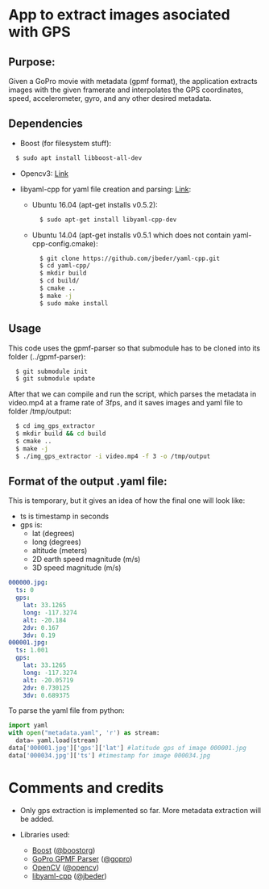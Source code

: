 # App to extract images asociated with GPS

## Purpose:
  
Given a GoPro movie with metadata (gpmf format), the application extracts images
with the given framerate and interpolates the GPS coordinates, speed, 
accelerometer, gyro, and any other desired metadata.

## Dependencies

- Boost (for filesystem stuff):

```sh
  $ sudo apt install libboost-all-dev
```
- Opencv3: [Link](http://docs.opencv.org/3.0-beta/doc/tutorials/introduction/linux_install/linux_install.html)

- libyaml-cpp for yaml file creation and parsing: [Link](https://github.com/jbeder/yaml-cpp):

  - Ubuntu 16.04 (apt-get installs v0.5.2):

    ```sh
      $ sudo apt-get install libyaml-cpp-dev
    ```
  - Ubuntu 14.04 (apt-get installs v0.5.1 which does not contain yaml-cpp-config.cmake):

    ```sh
      $ git clone https://github.com/jbeder/yaml-cpp.git
      $ cd yaml-cpp/
      $ mkdir build
      $ cd build/
      $ cmake ..
      $ make -j 
      $ sudo make install
    ```
## Usage

This code uses the gpmf-parser so that submodule has to be cloned into its
folder (../gpmf-parser):

```sh
  $ git submodule init
  $ git submodule update
```

After that we can compile and run the script, which parses the metadata in
video.mp4 at a frame rate of 3fps, and it saves images and yaml file to folder
/tmp/output:

```sh
  $ cd img_gps_extractor
  $ mkdir build && cd build
  $ cmake ..
  $ make -j
  $ ./img_gps_extractor -i video.mp4 -f 3 -o /tmp/output
```


## Format of the output .yaml file:

This is temporary, but it gives an idea of how the final one will look like:

- ts is timestamp in seconds
- gps is:
  - lat (degrees)
  - long (degrees)
  - altitude (meters)
  - 2D earth speed magnitude (m/s)
  - 3D speed magnitude (m/s)

```yaml
000000.jpg:
  ts: 0
  gps:
    lat: 33.1265
    long: -117.3274
    alt: -20.184
    2dv: 0.167
    3dv: 0.19
000001.jpg:
  ts: 1.001
  gps:
    lat: 33.1265
    long: -117.3274
    alt: -20.05719
    2dv: 0.730125
    3dv: 0.689375
```

To parse the yaml file from python:

```python
import yaml
with open("metadata.yaml", 'r') as stream:
  data= yaml.load(stream)
data['000001.jpg']['gps']['lat'] #latitude gps of image 000001.jpg
data['000034.jpg']['ts'] #timestamp for image 000034.jpg
```
# Comments and credits

- Only gps extraction is implemented so far. More metadata extraction 
will be added.

- Libraries used:
  - [Boost](https://github.com/boostorg/boost) ([@boostorg](https://github.com/boostorg))
  - [GoPro GPMF Parser](https://github.com/gopro/gpmf-parser) ([@gopro](https://github.com/gopro))
  - [OpenCV](https://github.com/opencv/opencv) ([@opencv](https://github.com/opencv))
  - [libyaml-cpp](https://github.com/jbeder/yaml-cpp) ([@jbeder](https://github.com/jbeder))